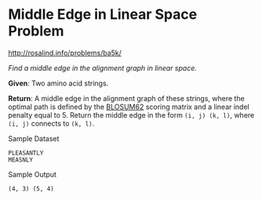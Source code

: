 # Middle Edge in Linear Space Problem

http://rosalind.info/problems/ba5k/

*Find a middle edge in the alignment graph in linear space.*

**Given**: Two amino acid strings.

**Return**: A middle edge in the alignment graph of these strings, where the optimal path is defined by the [BLOSUM62](http://rosalind.info/glossary/blosum62/) scoring matrix and a linear indel penalty equal to 5. Return the middle edge in the form `(i, j) (k, l)`, where `(i, j)` connects to `(k, l)`.

Sample Dataset
```
PLEASANTLY
MEASNLY
```
Sample Output
```
(4, 3) (5, 4)
```